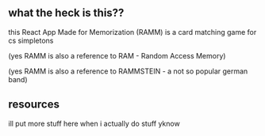 ## what the heck is this??
this React App Made for Memorization (RAMM) is a card matching game for cs simpletons 

(yes RAMM is also a reference to RAM - Random Access Memory)

(yes RAMM is also a reference to RAMMSTEIN - a not so popular german band)


## resources
ill put more stuff here when i actually do stuff yknow
